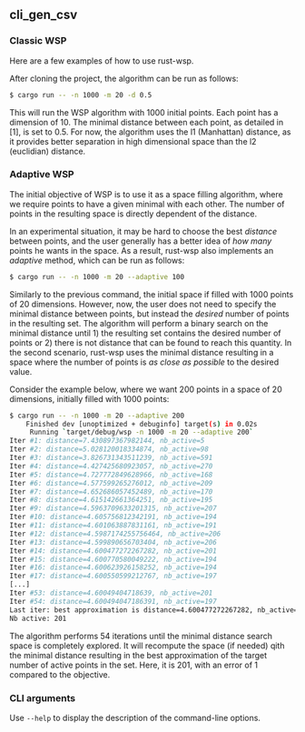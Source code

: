## cli_gen_csv

### Classic WSP

Here are a few examples of how to use rust-wsp.

After cloning the project, the algorithm can be run as follows:

```bash
$ cargo run -- -n 1000 -m 20 -d 0.5
```

This will run the WSP algorithm with 1000 initial points. Each point has a dimension of 10. The minimal distance between each point, as detailed in [1], is set to 0.5. For now, the algorithm uses the l1 (Manhattan) distance, as it provides better separation in high dimensional space than the l2 (euclidian) distance.

### Adaptive WSP

The initial objective of WSP is to use it as a space filling algorithm, where we require points to have a given minimal with each other. The number of points in the resulting space is directly dependent of the distance.

In an experimental situation, it may be hard to choose the best _distance_ between points, and the user generally has a better idea of _how many_ points he wants in the space. As a result, rust-wsp also implements an _adaptive_ method, which can be run as follows:

```bash
$ cargo run -- -n 1000 -m 20 --adaptive 100
```

Similarly to the previous command, the initial space if filled with 1000 points of 20 dimensions. However, now, the user does not need to specify the minimal distance between points, but instead the _desired_ number of points in the resulting set. The algorithm will perform a binary search on the minimal distance until 1) the resulting set contains the desired number of points or 2) there is not distance that can be found to reach this quantity. In the second scenario, rust-wsp uses the minimal distance resulting in a space where the number of points is _as close as possible_ to the desired value.

Consider the example below, where we want 200 points in a space of 20 dimensions, initially filled with 1000 points:
```bash
$ cargo run -- -n 1000 -m 20 --adaptive 200
    Finished dev [unoptimized + debuginfo] target(s) in 0.02s
     Running `target/debug/wsp -n 1000 -m 20 --adaptive 200`
Iter #1: distance=7.430897367982144, nb_active=5
Iter #2: distance=5.028120018334874, nb_active=98
Iter #3: distance=3.826731343511239, nb_active=591
Iter #4: distance=4.427425680923057, nb_active=270
Iter #5: distance=4.727772849628966, nb_active=168
Iter #6: distance=4.577599265276012, nb_active=209
Iter #7: distance=4.652686057452489, nb_active=170
Iter #8: distance=4.615142661364251, nb_active=195
Iter #9: distance=4.5963709633201315, nb_active=207
Iter #10: distance=4.605756812342191, nb_active=194
Iter #11: distance=4.601063887831161, nb_active=191
Iter #12: distance=4.5987174255756464, nb_active=206
Iter #13: distance=4.599890656703404, nb_active=206
Iter #14: distance=4.600477272267282, nb_active=201
Iter #15: distance=4.600770580049222, nb_active=194
Iter #16: distance=4.600623926158252, nb_active=194
Iter #17: distance=4.600550599212767, nb_active=197
[...]
Iter #53: distance=4.60049404718639, nb_active=201
Iter #54: distance=4.600494047186391, nb_active=197
Last iter: best approximation is distance=4.600477272267282, nb_active=201
Nb active: 201
```

The algorithm performs 54 iterations until the minimal distance search space is completely explored. It will recompute the space (if needed) qith the minimal distance resulting in the best approximation of the target number of active points in the set. Here, it is 201, with an error of 1 compared to the objective.

### CLI arguments

Use `--help` to display the description of the command-line options.